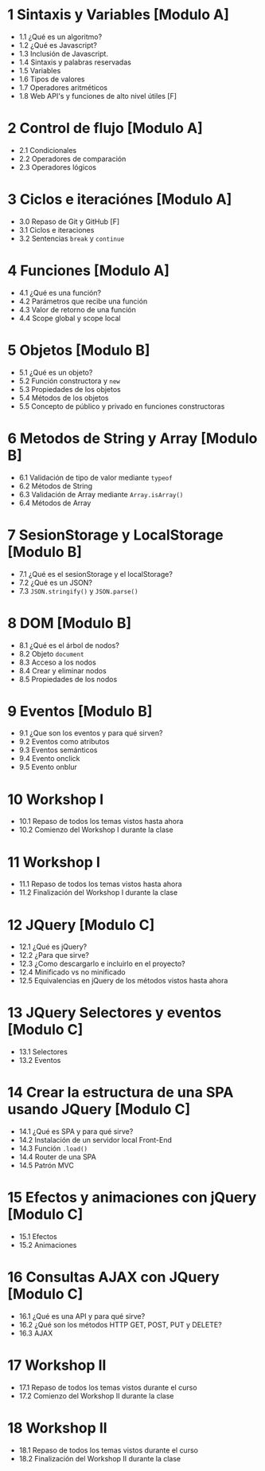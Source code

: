 # 1 Sintaxis y Variables [Modulo A]

- 1.1	¿Qué es un algoritmo?
- 1.2	¿Qué es Javascript? 
- 1.3	Inclusión de Javascript.
- 1.4	Sintaxis y palabras reservadas
- 1.5	Variables
- 1.6	Tipos de valores
- 1.7	Operadores aritméticos
- 1.8 Web API's y funciones de alto nivel útiles [F]

# 2 Control de flujo [Modulo A]

- 2.1	Condicionales
- 2.2	Operadores de comparación
- 2.3	Operadores lógicos

# 3 Ciclos e iteraciónes [Modulo A]

- 3.0 Repaso de Git y GitHub [F]
- 3.1	Ciclos e iteraciones
- 3.2	Sentencias `break` y `continue`

# 4 Funciones [Modulo A]
	
- 4.1	¿Qué es una función?
- 4.2	Parámetros que recibe una función
- 4.3	Valor de retorno de una función
- 4.4	Scope global y scope local
	
# 5 Objetos [Modulo B]
	
- 5.1	¿Qué es un objeto?
- 5.2	Función constructora y `new`
- 5.3	Propiedades de los objetos
- 5.4	Métodos de los objetos
- 5.5 Concepto de público y privado en funciones constructoras

	
# 6 Metodos de String y Array [Modulo B]
	
- 6.1	Validación de tipo de valor mediante `typeof`
- 6.2	Métodos de String
- 6.3	Validación de Array mediante `Array.isArray()`
- 6.4	Métodos de Array

# 7 SesionStorage y LocalStorage [Modulo B]
	
- 7.1	¿Qué es el sesionStorage y el localStorage?
- 7.2	¿Qué es un JSON?
- 7.3	`JSON.stringify()` y `JSON.parse()`

# 8 DOM [Modulo B]
	
- 8.1	¿Qué es el árbol de nodos? 
- 8.2	Objeto `document`
- 8.3	Acceso a los nodos
- 8.4	Crear y eliminar nodos
- 8.5	Propiedades de los nodos

# 9 Eventos [Modulo B]
	
- 9.1	¿Que son los eventos y para qué sirven?
- 9.2	Eventos como atributos
- 9.3	Eventos semánticos
- 9.4	Evento onclick
- 9.5	Evento onblur

# 10 Workshop I
	
- 10.1 Repaso de todos los temas vistos hasta ahora
- 10.2 Comienzo del Workshop I durante la clase

# 11 Workshop I
	
- 11.1 Repaso de todos los temas vistos hasta ahora
- 11.2 Finalización del Workshop I durante la clase

# 12 JQuery [Modulo C]

- 12.1 ¿Qué es jQuery?
- 12.2 ¿Para que sirve?
- 12.3 ¿Como descargarlo e incluirlo en el proyecto?
- 12.4 Minificado vs no minificado
- 12.5 Equivalencias en jQuery de los métodos vistos hasta ahora

# 13 JQuery Selectores y eventos [Modulo C]

- 13.1 Selectores
- 13.2 Eventos

# 14 Crear la estructura de una SPA usando JQuery [Modulo C]

- 14.1 ¿Qué es SPA y para qué sirve?
- 14.2 Instalación de un servidor local Front-End
- 14.3 Función `.load()`
- 14.4 Router de una SPA
- 14.5 Patrón MVC

# 15 Efectos y animaciones con jQuery [Modulo C]

- 15.1 Efectos
- 15.2 Animaciones

# 16 Consultas AJAX con JQuery [Modulo C]

- 16.1 ¿Qué es una API y para qué sirve?
- 16.2 ¿Qué son los métodos HTTP GET, POST, PUT y DELETE?
- 16.3 AJAX

# 17 Workshop II

- 17.1 Repaso de todos los temas vistos durante el curso
- 17.2 Comienzo del Workshop II durante la clase

# 18 Workshop II

- 18.1 Repaso de todos los temas vistos durante el curso
- 18.2 Finalización del Workshop II durante la clase